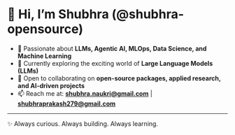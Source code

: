 # 👋 Hi, I’m Shubhra (@shubhra-opensource)

- 🔭 Passionate about **LLMs, Agentic AI, MLOps, Data Science, and Machine Learning**  
- 🌱 Currently exploring the exciting world of **Large Language Models (LLMs)**  
- 🤝 Open to collaborating on **open-source packages, applied research, and AI-driven projects**  
- 📫 Reach me at: **shubhra.naukri@gmail.com** | **shubhraprakash279@gmail.com**

---

✨ Always curious. Always building. Always learning.  
